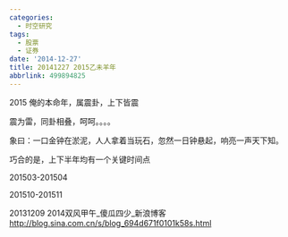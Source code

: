 ```yaml
---
categories:
  - 时空研究
tags:
  - 股票
  - 证券
date: '2014-12-27'
title: 20141227 2015乙未羊年
abbrlink: 499894825
---
```


2015 俺的本命年，属震卦，上下皆震

震为雷，同卦相叠，呵呵。。。。

象曰：一口金钟在淤泥，人人拿着当玩石，忽然一日钟悬起，响亮一声天下知。

巧合的是，上下半年均有一个关键时间点

201503-201504

201510-201511


20131209 2014双风甲午_傻瓜四少_新浪博客
http://blog.sina.com.cn/s/blog_694d671f0101k58s.html
